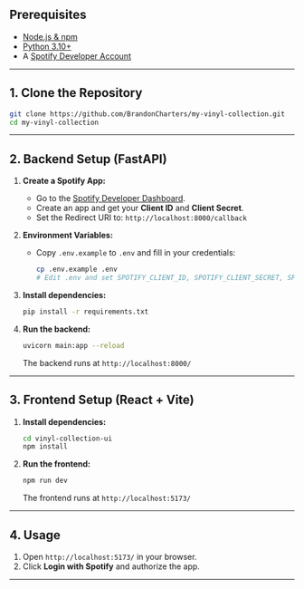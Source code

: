## Prerequisites
- [Node.js & npm](https://nodejs.org/)
- [Python 3.10+](https://www.python.org/)
- A [Spotify Developer Account](https://developer.spotify.com/dashboard/)

---

## 1. Clone the Repository
```sh
git clone https://github.com/BrandonCharters/my-vinyl-collection.git
cd my-vinyl-collection
```

---

## 2. Backend Setup (FastAPI)

1. **Create a Spotify App:**
   - Go to the [Spotify Developer Dashboard](https://developer.spotify.com/dashboard/).
   - Create an app and get your **Client ID** and **Client Secret**.
   - Set the Redirect URI to: `http://localhost:8000/callback`

2. **Environment Variables:**
   - Copy `.env.example` to `.env` and fill in your credentials:
     ```sh
     cp .env.example .env
     # Edit .env and set SPOTIFY_CLIENT_ID, SPOTIFY_CLIENT_SECRET, SPOTIFY_REDIRECT_URI
     ```

3. **Install dependencies:**
   ```sh
   pip install -r requirements.txt
   ```

4. **Run the backend:**
   ```sh
   uvicorn main:app --reload
   ```
   The backend runs at `http://localhost:8000/`

---

## 3. Frontend Setup (React + Vite)

1. **Install dependencies:**
   ```sh
   cd vinyl-collection-ui
   npm install
   ```

2. **Run the frontend:**
   ```sh
   npm run dev
   ```
   The frontend runs at `http://localhost:5173/`

---

## 4. Usage
1. Open `http://localhost:5173/` in your browser.
2. Click **Login with Spotify** and authorize the app.

---
